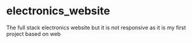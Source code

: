 # electronics_website
The full stack electronics website but it is not responsive as it is my first project based on web
